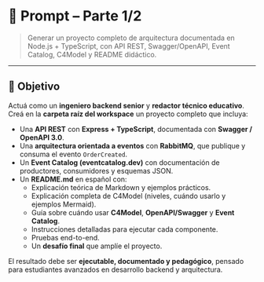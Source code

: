 # 🧩 Prompt – Parte 1/2
> Generar un proyecto completo de arquitectura documentada en Node.js + TypeScript, con API REST, Swagger/OpenAPI, Event Catalog, C4Model y README didáctico.

---

## 🎯 Objetivo
Actuá como un **ingeniero backend senior** y **redactor técnico educativo**.  
Creá en la **carpeta raíz del workspace** un proyecto completo que incluya:

- Una **API REST** con **Express + TypeScript**, documentada con **Swagger / OpenAPI 3.0**.  
- Una **arquitectura orientada a eventos** con **RabbitMQ**, que publique y consuma el evento `OrderCreated`.  
- Un **Event Catalog (eventcatalog.dev)** con documentación de productores, consumidores y esquemas JSON.  
- Un **README.md** en español con:
  - Explicación teórica de Markdown y ejemplos prácticos.  
  - Explicación completa de C4Model (niveles, cuándo usarlo y ejemplos Mermaid).  
  - Guía sobre cuándo usar **C4Model**, **OpenAPI/Swagger** y **Event Catalog**.  
  - Instrucciones detalladas para ejecutar cada componente.  
  - Pruebas end-to-end.  
  - Un **desafío final** que amplíe el proyecto.  

El resultado debe ser **ejecutable, documentado y pedagógico**, pensado para estudiantes avanzados en desarrollo backend y arquitectura.
